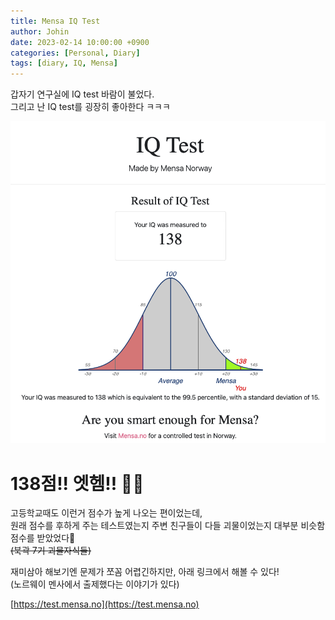 ```yaml
---
title: Mensa IQ Test
author: Johin
date: 2023-02-14 10:00:00 +0900
categories: [Personal, Diary]
tags: [diary, IQ, Mensa]
---
```


갑자기 연구실에 IQ test 바람이 불었다.  
그리고 난 IQ test를 굉장히 좋아한다 ㅋㅋㅋ

![IQ](/assets/img/20230214/IQ_test.png)

# 138점!! 엣헴!! 😤😤

고등학교때도 이런거 점수가 높게 나오는 편이었는데,  
원래 점수를 후하게 주는 테스트였는지 주변 친구들이 다들 괴물이었는지 대부분 비슷함 점수를 받았었다👀  
~~(북곽 7기 괴물자식들)~~

재미삼아 해보기엔 문제가 쪼꼼 어렵긴하지만, 아래 링크에서 해볼 수 있다!  
(노르웨이 멘사에서 출제했다는 이야기가 있다)

[https://test.mensa.no](https://test.mensa.no)